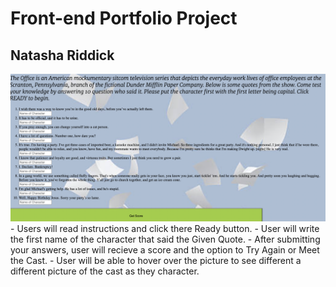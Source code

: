# Front-end Portfolio Project

## Natasha Riddick


<img src="./triviaquotes.png" alt="qoutes">
- Users will read instructions and click there Ready button.
- User will write the first name of the character that said the Given Quote.
- After submitting your answers, user will recieve a score and the option to Try Again or Meet the Cast.
- User will be able to hover over the picture to see different a different picture of the cast as they character.